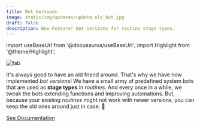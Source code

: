 ```yaml
---
title: Bot Versions
image: static/img/updates/update_old_bot.jpg
draft: false
description: New Feature! Bot versions for routine stage types.
---
```


import useBaseUrl from '@docusaurus/useBaseUrl'; 
import Highlight from '@theme/Highlight';


<div className="align-center">
<div class="card">
<div class="card__header">

</div>
<div class="card__image">
<img alt="fab" class="img_card item shadow--tl" src={useBaseUrl('img/updates/update_old_bot.jpg')} />
<br/>
</div>
<div class="card__body">

It's always good to have an old friend around. That's why we have now implemented _bot versions_! We have a small army of predefined system bots that are used as **stage types** in _routines_. And every once in a while, we tweak the bots extending functions and improving automations. But, because your existing _routines_ might not work with newer versions, you can keep the old ones around just in case. 🤖

</div>
<div className="card__footer text-center align-padding-center">

<a className="button button--info button--block" href="/docs/documentation/automation/existing_routines#stage-type-versions">See Documentation</a>
<br/>

</div>
</div>
</div>
